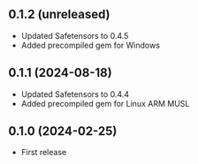 ## 0.1.2 (unreleased)

- Updated Safetensors to 0.4.5
- Added precompiled gem for Windows

## 0.1.1 (2024-08-18)

- Updated Safetensors to 0.4.4
- Added precompiled gem for Linux ARM MUSL

## 0.1.0 (2024-02-25)

- First release
